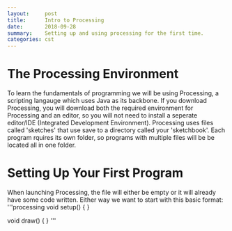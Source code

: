 ```yaml
---
layout:     post
title:      Intro to Processing
date:       2018-09-28
summary:    Setting up and using processing for the first time.
categories: cst
---
```


# The Processing Environment
To learn the fundamentals of programming we will be using Processing, a scripting langauge which uses Java as its backbone. If you download Processing, you will download both the required environment for Processing and an editor,
so you will not need to install a seperate editor/IDE (Integrated Development Environment). Processing uses files called 'sketches' that use save to a directory called your 'sketchbook'. Each program rquires its own folder, 
so programs with multiple files will be be located all in one folder.

# Setting Up Your First Program
When launching Processing, the file will either be empty or it will already have some code written. Either way we want to start with this basic format:
'''processing
void setup()
{
}

void draw()
{
}
'''
